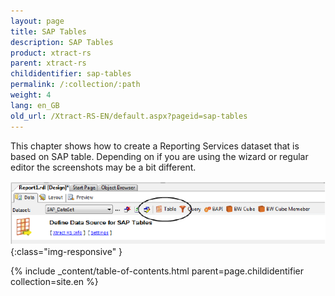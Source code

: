 ```yaml
---
layout: page
title: SAP Tables 
description: SAP Tables
product: xtract-rs
parent: xtract-rs
childidentifier: sap-tables
permalink: /:collection/:path
weight: 4
lang: en_GB
old_url: /Xtract-RS-EN/default.aspx?pageid=sap-tables
---
```


This chapter shows how to create a Reporting Services dataset that is based on SAP table. Depending on if you are using the wizard or regular editor the screenshots may be a bit different.

![Table](/img/content/Table.png){:class="img-responsive" }

{% include _content/table-of-contents.html parent=page.childidentifier collection=site.en %}
